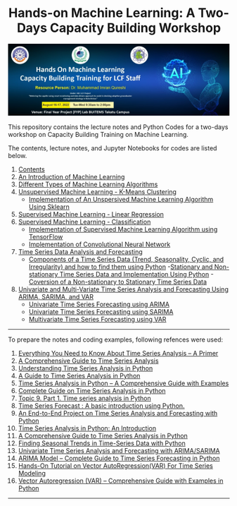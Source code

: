<h1 align="center" >  Hands-on Machine Learning: A Two-Days Capacity Building Workshop </h1>

<p align="center">
    <img src="Image.jpg">
</p>


This repository contains the lecture notes and Python Codes for a two-days workshop on Capacity Building Training on Machine Learning.

The contents, lecture notes, and Jupyter Notebooks for codes are listed below.

1. [Contents](https://github.com/ImranNust/TwoDaysMLCapacityBuildingWorkshop.git)
2. [An Introduction of Machine Learning](https://github.com/ImranNust/TwoDaysMLCapacityBuildingWorkshop/blob/main/Presentation2_IntroductionToML.mp4)
3. [Different Types of Machine Learning Algorithms](https://github.com/ImranNust/TwoDaysMLCapacityBuildingWorkshop/blob/main/Presentation3_TypesOfML.mp4)
4. [Unsupervised Machine Learning - K-Means Clustering](https://github.com/ImranNust/TwoDaysMLCapacityBuildingWorkshop/blob/main/Presentation4_k_meansClustering.mp4)
    - [Implementation of An Unspersived Machine Learning Algorithm Using Sklearn](https://github.com/ImranNust/TwoDaysMLCapacityBuildingWorkshop/blob/main/K_meansClustering.ipynb)
5. [Supervised Machine Learning - Linear Regression](https://github.com/ImranNust/TwoDaysMLCapacityBuildingWorkshop/blob/main/Presentation5_LinearRegression.mp4)
6. [Supervised Machine Learning - Classification](https://github.com/ImranNust/TwoDaysMLCapacityBuildingWorkshop/blob/main/Presentation6_ImageClassification.mp4)
    - [Implementation of Supervised Machine Learning Algorithm using TensorFlow](https://github.com/ImranNust/TwoDaysMLCapacityBuildingWorkshop/blob/main/MNISTClassificationUsing.ipynb)
    - [Implementation of Convolutional Neural Network](https://github.com/ImranNust/TwoDaysMLCapacityBuildingWorkshop/blob/main/MNISTClassificationUsing.ipynb)
7. [Time Series Data Analysis and Forecasting](https://github.com/ImranNust/TwoDaysMLCapacityBuildingWorkshop/blob/main/Presentation7_TimeSeriesData.mp4)
    - [Components of a Time Series Data (Trend, Seasonality, Cyclic, and Irregularity) and how to find them using Python](https://github.com/ImranNust/TwoDaysMLCapacityBuildingWorkshop/blob/main/ComponentsOfTimeSeriesAnalysis.ipynb)
    -[Stationary and Non-stationary Time Series Data and Implementation Using Python](https://github.com/ImranNust/TwoDaysMLCapacityBuildingWorkshop/blob/main/StationaryNonStationaryCheck.ipynb)
    -[Coversion of a Non-stationary to Stationary Time Series Data](https://github.com/ImranNust/TwoDaysMLCapacityBuildingWorkshop/blob/main/ConversionStationaryNonStationary.ipynb)
8. [Univariate and Multi-Variate Time Series Analysis and Forecasting Using ARIMA, SARIMA, and VAR](https://github.com/ImranNust/TwoDaysMLCapacityBuildingWorkshop/blob/main/Presentation8_UnivariateTimeSeriesForecasting%20%20.pptx)
    - [Univariate Time Series Forecasting using ARIMA](https://github.com/ImranNust/TwoDaysMLCapacityBuildingWorkshop/blob/main/ARIMA.ipynb)
    - [Univariate Time Series Forecasting using SARIMA](https://github.com/ImranNust/TwoDaysMLCapacityBuildingWorkshop/blob/main/ARIMA.ipynb)
    - [Multivariate Time Series Forecasting using VAR](https://github.com/ImranNust/TwoDaysMLCapacityBuildingWorkshop/blob/main/VAR.ipynb)


<hr></hr>

To prepare the notes and coding examples, following refences were used:

1. [Everything You Need to Know About Time Series Analysis – A Primer](https://www.expressanalytics.com/blog/time-series-analysis/)
2. [A Comprehensive Guide to Time Series Analysis](https://www.analyticsvidhya.com/blog/2021/10/a-comprehensive-guide-to-time-series-analysis/)
3. [Understanding Time Series Analysis in Python](https://www.simplilearn.com/tutorials/python-tutorial/time-series-analysis-in-python)
4. [A Guide to Time Series Analysis in Python](https://builtin.com/data-science/time-series-python)
5. [Time Series Analysis in Python – A Comprehensive Guide with Examples](https://www.machinelearningplus.com/time-series/time-series-analysis-python/)
6. [Complete Guide on Time Series Analysis in Python](https://www.kaggle.com/code/prashant111/complete-guide-on-time-series-analysis-in-python/notebook)
7. [Topic 9. Part 1. Time series analysis in Python](https://www.kaggle.com/code/kashnitsky/topic-9-part-1-time-series-analysis-in-python)
8. [Time Series Forecast : A basic introduction using Python.](https://medium.com/@stallonejacob/time-series-forecast-a-basic-introduction-using-python-414fcb963000)
9. [An End-to-End Project on Time Series Analysis and Forecasting with Python](https://towardsdatascience.com/an-end-to-end-project-on-time-series-analysis-and-forecasting-with-python-4835e6bf050b)
10. [Time Series Analysis in Python: An Introduction](https://towardsdatascience.com/time-series-analysis-in-python-an-introduction-70d5a5b1d52a)
11. [A Comprehensive Guide to Time Series Analysis in Python](https://www.turing.com/kb/comprehensive-guide-to-time-series-analysis-in-Python)
12. [Finding Seasonal Trends in Time-Series Data with Python](https://towardsdatascience.com/finding-seasonal-trends-in-time-series-data-with-python-ce10c37aa861)
13. [Univariate Time Series Analysis and Forecasting with ARIMA/SARIMA](https://www.section.io/engineering-education/univariate-time-series-analysis-with-arima-in-python/)
14. [ARIMA Model – Complete Guide to Time Series Forecasting in Python](https://www.machinelearningplus.com/time-series/arima-model-time-series-forecasting-python/)
15. [Hands-On Tutorial on Vector AutoRegression(VAR) For Time Series Modeling](https://analyticsindiamag.com/hands-on-tutorial-on-vector-autoregressionvar-for-time-series-modeling/)
16. [Vector Autoregression (VAR) – Comprehensive Guide with Examples in Python](https://www.machinelearningplus.com/time-series/vector-autoregression-examples-python/)

<hr></hr>

